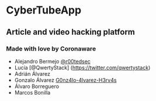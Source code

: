 # CyberTubeApp
## Article and video hacking platform
### Made with love by Coronaware
- Alejandro Bermejo [@r00tedsec](https://twitter.com/R00tedSec)
- Lucía [@QwertyStack] (https://twitter.com/qwertystack)
- Adrián Álvarez 
- Gonzalo Álvarez [G0nz4lo-4lvarez-H3rv4s](https://github.com/G0nz4lo-4lvarez-H3rv4s)
- Álvaro Borreguero
- Marcos Bonilla
